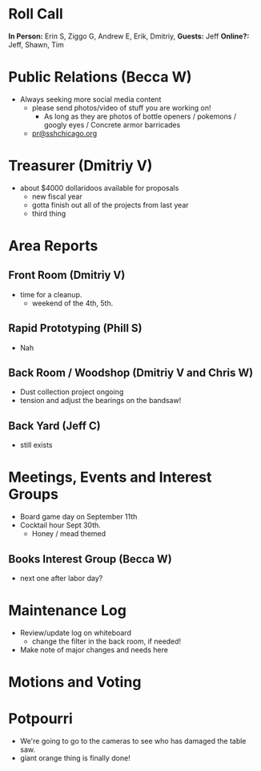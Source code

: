 # Roll Call
**In Person:** Erin S, Ziggo G, Andrew E, Erik, Dmitriy, 
**Guests:**  Jeff
**Online?:**   Jeff, Shawn, Tim

# Public Relations (Becca W)
- Always seeking more social media content
  - please send photos/video of stuff you are working on!
    - As long as they are photos of bottle openers / pokemons / googly eyes / Concrete armor barricades
  - pr@sshchicago.org
# Treasurer (Dmitriy V)
- about $4000 dollaridoos available for proposals
  - new fiscal year
  - gotta finish out all of the projects from last year
  - third thing
# Area Reports
## Front Room (Dmitriy V)
- time for a cleanup.
  - weekend of the 4th, 5th.
## Rapid Prototyping (Phill S)
- Nah
## Back Room / Woodshop (Dmitriy V and Chris W)
- Dust collection project ongoing
- tension and adjust the bearings on the bandsaw!
## Back Yard (Jeff C)
- still exists
# Meetings, Events and Interest Groups
- Board game day on September 11th
- Cocktail hour Sept 30th.
  - Honey / mead themed
## Books Interest Group (Becca W)
- next one after labor day?
# Maintenance Log
- Review/update log on whiteboard
  - change the filter in the back room, if needed!
- Make note of major changes and needs here
# Motions and Voting
# Potpourri
- We're going to go to the cameras to see who has damaged the table saw.
- giant orange thing is finally done!
